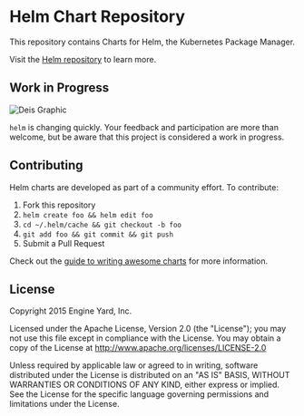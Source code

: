 # Helm Chart Repository

This repository contains Charts for Helm, the Kubernetes Package Manager.

Visit the [Helm repository](https://github.com/deis/helm) to learn more.

## Work in Progress

![Deis Graphic](https://s3-us-west-2.amazonaws.com/get-deis/deis-graphic-small.png)

`helm` is changing quickly. Your feedback and participation are more than welcome, but be aware that this project is considered a work in progress.

## Contributing

Helm charts are developed as part of a community effort.  To contribute:

1. Fork this repository
2. `helm create foo && helm edit foo`
3. `cd ~/.helm/cache && git checkout -b foo`
4. `git add foo && git commit && git push`
5. Submit a Pull Request

Check out the [guide to writing awesome
charts](https://github.com/deis/helm/blob/master/docs/awsome.md)
for more information.

## License

Copyright 2015 Engine Yard, Inc.

Licensed under the Apache License, Version 2.0 (the "License"); you may not use this file except in compliance with the License. You may obtain a copy of the License at <http://www.apache.org/licenses/LICENSE-2.0>

Unless required by applicable law or agreed to in writing, software distributed under the License is distributed on an "AS IS" BASIS, WITHOUT WARRANTIES OR CONDITIONS OF ANY KIND, either express or implied. See the License for the specific language governing permissions and limitations under the License.
